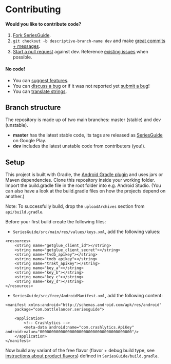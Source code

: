 Contributing
============

#### Would you like to contribute code?

1. [Fork SeriesGuide][11].
2. `git checkout -b descriptive-branch-name dev` and make [great commits + messages][10].
3. [Start a pull request][6] against dev. Reference [existing issues][7] when possible.

#### No code!
* You can [suggest features][9].
* You can [discuss a bug][7] or if it was not reported yet [submit a bug][8]!
* You can [translate strings][4].

Branch structure
----------------

The repository is made up of two main branches: master (stable) and dev (unstable).

* **master** has the latest stable code, its tags are released as [SeriesGuide][1] on Google Play.
* **dev** includes the latest unstable code from contributers (you!).

Setup
-----

This project is built with Gradle, the [Android Gradle plugin][3] and uses jars or Maven dependencies. Clone this repository inside your working folder. Import the build.gradle file in the root folder into e.g. Android Studio. (You can also have a look at the build.gradle files on how the projects depend on another.)

Note: To successfully build, drop the `uploadArchives` section from `api/build.gradle`.

Before your first build create the following files:

* `SeriesGuide/src/main/res/values/keys.xml`, add the following values:
```
<resources>
    <string name="getglue_client_id"></string>
    <string name="getglue_client_secret"></string>
    <string name="tvdb_apikey"></string>
    <string name="tmdb_apikey"></string>
    <string name="trakt_apikey"></string>
    <string name="key_a"></string>
    <string name="key_b"></string>
    <string name="key_c"></string>
    <string name="key_d"></string>
</resources>
```

* `SeriesGuide/src/free/AndroidManifest.xml`, add the following content:
```
<manifest xmlns:android="http://schemas.android.com/apk/res/android"
    package="com.battlelancer.seriesguide">

    <application>
        <!-- Crashlytics -->
        <meta-data android:name="com.crashlytics.ApiKey" android:value="0000000000000000000000000000000000000000"/>
    </application>
</manifest>
```

Now build any variant of the free flavor (flavor + debug build type, see [instructions about product flavors][5]) defined in `SeriesGuide/build.gradle`.

 [1]: https://play.google.com/store/apps/details?id=com.battlelancer.seriesguide
 [2]: https://github.com/UweTrottmann/SeriesGuide/wiki/Beta
 [3]: http://tools.android.com/tech-docs/new-build-system/user-guide
 [4]: https://crowdin.net/project/seriesguide-translations
 [5]: http://tools.android.com/tech-docs/new-build-system/user-guide#TOC-Product-flavors
 [6]: https://github.com/UweTrottmann/SeriesGuide/compare
 [7]: https://github.com/UweTrottmann/SeriesGuide/issues
 [8]: https://github.com/UweTrottmann/SeriesGuide/issues/new
 [9]: https://seriesguide.uservoice.com
 [10]: http://robots.thoughtbot.com/post/48933156625/5-useful-tips-for-a-better-commit-message
 [11]: https://github.com/UweTrottmann/SeriesGuide/fork